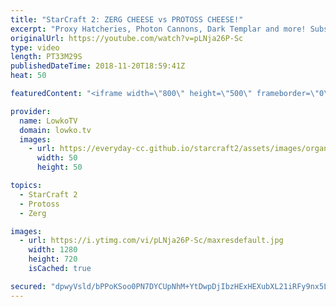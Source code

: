 ```yaml
---
title: "StarCraft 2: ZERG CHEESE vs PROTOSS CHEESE!"
excerpt: "Proxy Hatcheries, Photon Cannons, Dark Templar and more! Subscribe for more videos: http://lowko.tv/youtube Battlecruiser death ball: https://goo.gl/cQoQgX  A really cool series of games played on the new ladder maps between Goblin and Nerchio in StarCraft 2. In this game both players decide to play"
originalUrl: https://youtube.com/watch?v=pLNja26P-Sc
type: video
length: PT33M29S
publishedDateTime: 2018-11-20T18:59:41Z
heat: 50

featuredContent: "<iframe width=\"800\" height=\"500\" frameborder=\"0\" src=\"https://www.youtube.com/embed/pLNja26P-Sc\" allow=\"accelerometer; autoplay; encrypted-media; gyroscope; picture-in-picture\" allowfullscreen></iframe>"

provider:
  name: LowkoTV
  domain: lowko.tv
  images:
    - url: https://everyday-cc.github.io/starcraft2/assets/images/organizations/lowko.tv-50x50.jpg
      width: 50
      height: 50

topics:
  - StarCraft 2
  - Protoss
  - Zerg

images:
  - url: https://i.ytimg.com/vi/pLNja26P-Sc/maxresdefault.jpg
    width: 1280
    height: 720
    isCached: true

secured: "dpwyVsld/bPPoKSoo0PN7DYCUpNhM+YtDwpDjIbzHExHEXubXL21iRFy9nx5LdSn+i/H2mYr7bMILFpM7Udh/GhB74dF59TttQHefIMTf6GQvBqZ9cvhjUIRSG5VSbKklSrEx9gk651LMwwEK9PDacgTYigPmqbdErr/bmyrnWNAp5MN3z7GTsbLA3x5t7wlAJyLQPim2MKM5BexOJjL25rtdxmvkXAoUAFgsIUJL6G6bDw8CKYumS8SfCIZDqYgwD76E3G3kpkS52cDSH6Sj2IK0umTkHtkCgJP+TwuVhKf/LJNR70Ssn/e2VzoqGLyH/BNZuaDThakt7kEF0GYghKIzCKHwDbLL4XWaJJD+GXyhiIfOG+Ml+gRwxh3RMH1pzSf5ox+Q3eDAnaff+TQ+02Z/Mfp31n0lnxNt+CKinX0hT4r+/NxfnBKTy2sq3KK;m2vFKRmhQiEqxpi9om579Q=="
---
```


